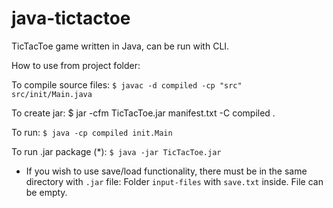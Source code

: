 # java-tictactoe
TicTacToe game written in Java, can be run with CLI.

How to use from project folder:

To compile source files:
`$ javac -d compiled -cp "src" src/init/Main.java`

To create jar:
$ jar -cfm TicTacToe.jar manifest.txt -C compiled .

To run:
`$ java -cp compiled init.Main`

To run .jar package (*):
`$ java -jar TicTacToe.jar`

* If you wish to use save/load functionality, there must be in the same directory with `.jar` file:
Folder `input-files` with `save.txt` inside. File can be empty.
